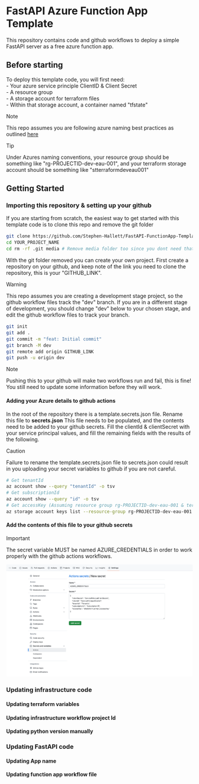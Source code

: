 # FastAPI Azure Function App Template

This repository contains code and github workflows to deploy a simple FastAPI server as a free azure function app.

## Before starting

To deploy this template code, you will first need:  
    - Your azure service principle ClientID & Client Secret   
    - A resource group  
    - A storage account for terraform files  
        - Within that storage account, a container named "tfstate"  

> [!NOTE]
> This repo assumes you are following azure naming best practices as outlined [here](https://learn.microsoft.com/en-us/azure/cloud-adoption-framework/ready/azure-best-practices/resource-naming)

> [!TIP]
> Under Azures naming conventions, your resource group should be something like "rg-PROJECTID-dev-eau-001", and your terraform storage account should be something like "stterraformdeveau001"

## Getting Started
### Importing this repository & setting up your github
If you are starting from scratch, the easiest way to get started with this template code is to clone this repo and remove the git folder

```sh
git clone https://github.com/Stephen-Hallett/FastAPI-FunctionApp-Template.git YOUR_PROJECT_NAME
cd YOUR_PROJECT_NAME
cd rm -rf .git media # Remove media folder too since you dont need that
```

With the git folder removed you can create your own project. First create a repository on your github, and keep note of the link you need to clone the repository, this is your "GITHUB_LINK".

> [!WARNING]
> This repo assumes you are creating a development stage project, so the github workflow files track the "dev" branch. If you are in a different stage of development, you should change "dev" below to your chosen stage, and edit the github workflow files to track your branch.

```sh
git init
git add .
git commit -m "feat: Initial commit"
git branch -M dev
git remote add origin GITHUB_LINK
git push -u origin dev
```
> [!NOTE]
> Pushing this to your github will make two workflows run and fail, this is fine! You still need to update some information before they will work.

#### Adding your Azure details to github actions
In the root of the repository there is a template.secrets.json file. Rename this file to **secrets.json** This file needs to be populated, and the contents need to be added to your github secrets. Fill the clientId & clientSecret with your service principal values, and fill the remaining fields with the results of the following.
> [!CAUTION]
> Failure to rename the template.secrets.json file to secrets.json could result in you uploading your secret variables to github if you are not careful.

```sh
# Get tenantId
az account show --query "tenantId" -o tsv
# Get subscriptionId
az account show --query "id" -o tsv
# Get accessKey (Assuming resource group rg-PROJECTID-dev-eau-001 & terraform storage account stterraformdeveau001)
az storage account keys list --resource-group rg-PROJECTID-dev-eau-001 --account-name stterraformdeveau001 --query "[0].value" -o tsv
```

#### Add the contents of this file to your github secrets
> [!IMPORTANT]
> The secret variable MUST be named AZURE_CREDENTIALS in order to work properly with the github actions workflows.

![Adding azure credentials to github](./media/secret_creation.png)

### Updating infrastructure code

#### Updating terraform variables
#### Updating infrastructure workflow project Id
#### Updating python version manually

### Updating FastAPI code

#### Updating App name
#### Updating function app workflow file
